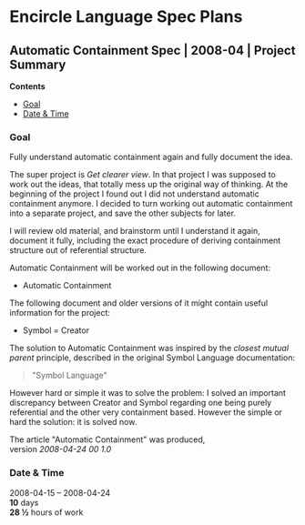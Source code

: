 ﻿Encircle Language Spec Plans
============================

Automatic Containment Spec | 2008-04 | Project Summary
------------------------------------------------------

__Contents__

- [Goal](#goal)
- [Date & Time](#date--time)

### Goal

Fully understand automatic containment again and fully document the idea.

The super project is *Get clearer view*. In that project I was supposed to work out the ideas, that totally mess up the original way of thinking. At the beginning of the project I found out I did not understand automatic containment anymore. I decided to turn working out automatic containment into a separate project, and save the other subjects for later.

I will review old material, and brainstorm until I understand it again, document it fully, including the exact procedure of deriving containment structure out of referential structure.

Automatic Containment will be worked out in the following document:

- Automatic Containment

The following document and older versions of it might contain useful information for the project:

- Symbol = Creator

The solution to Automatic Containment was inspired by the *closest mutual parent* principle, described in the original Symbol Language documentation:

> "Symbol Language"

However hard or simple it was to solve the problem: I solved an important discrepancy between Creator and Symbol regarding one being purely referential and the other very containment based. However the simple or hard the solution: it is solved now.

The article "Automatic Containment" was produced,  
version *2008-04-24 00  1.0*

### Date & Time

2008-04-15 – 2008-04-24  
__10__ days  
__28 ½__ hours of work
